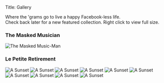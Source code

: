 Title: Gallery

Where the 'grams go to live a happy Facebook-less life.  
Check back later for a new featured collection. Right click to view full size.


### The Masked Musician

![The Masked Music-Man](/images/musicman.jpg)

### Le Petite Retirement

![A Sunset](/images/gallery/ilwx/ilwx-1.jpg)
![A Sunset](/images/gallery/ilwx/ilwx-6.jpg)
![A Sunset](/images/gallery/ilwx/ilwx-4.jpg)
![A Sunset](/images/gallery/ilwx/ilwx-2.jpg)
![A Sunset](/images/gallery/ilwx/ilwx-3.jpg)
![A Sunset](/images/gallery/ilwx/ilwx-5.jpg)
![A Sunset](/images/gallery/ilwx/ilwx-7.jpg)
![A Sunset](/images/gallery/ilwx/ilwx-8.jpg)
![A Sunset](/images/gallery/ilwx/ilwx-9.jpg)
![A Sunset](/images/gallery/ilwx/ilwx-10.jpg)
